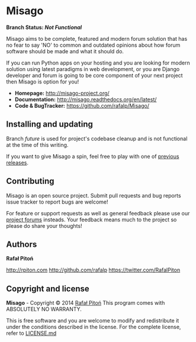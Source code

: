 Misago
======

**Branch Status: _Not Functional_**

Misago aims to be complete, featured and modern forum solution that has no fear to say 'NO' to common and outdated opinions about how forum software should be made and what it should do.

If you can run Python apps on your hosting and you are looking for modern solution using latest paradigms in web development, or you are Django developer and forum is going to be core component of your next project then Misago is option for you!

* **Homepage:** <http://misago-project.org/>
* **Documentation:** <http://misago.readthedocs.org/en/latest/>
* **Code & BugTracker:** <https://github.com/rafalp/Misago/>


Installing and updating
-----------------------

Branch *future* is used for project's codebase cleanup and is not functional at the time of this writing.

If you want to give Misago a spin, feel free to play with one of [previous releases](https://github.com/rafalp/Misago/releases).


Contributing
------------

Misago is an open source project. Submit pull requests and bug reports issue tracker to report bugs are welcome!

For feature or support requests as well as general feedback please use our [project forums](http://misago-project.org) insteads. Your feedback means much to the project so please do share your thoughts!


Authors
-------

**Rafał Pitoń**

http://rpiton.com
http://github.com/rafalp
https://twitter.com/RafalPiton


Copyright and license
---------------------

__Misago__ - Copyright © 2014 [Rafał Pitoń](http://github.com/ralfp)
This program comes with ABSOLUTELY NO WARRANTY.

This is free software and you are welcome to modify and redistribute it under the conditions described in the license.
For the complete license, refer to [LICENSE.md](LICENSE.md)
